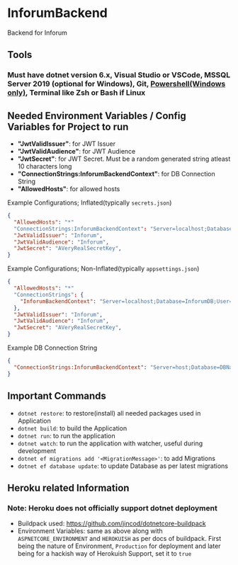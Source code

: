# InforumBackend

Backend for Inforum

## Tools

### Must have dotnet version 6.x, Visual Studio or VSCode, MSSQL Server 2019 (optional for Windows), Git, [Powershell(Windows only)](https://github.com/PowerShell/PowerShell/releases), Terminal like Zsh or Bash if Linux

## Needed Environment Variables / Config Variables for Project to run

- **"JwtValidIssuer"**: for JWT Issuer
- **"JwtValidAudience"**: for JWT Audience
- **"JwtSecret"**: for JWT Secret. Must be a random generated string atleast 10 characters long
- **"ConnectionStrings:InforumBackendContext"**: for DB Connection String
- **"AllowedHosts"**: for allowed hosts

Example Configurations; Inflated(typically `secrets.json`)

```json
{
  "AllowedHosts": "*"
  "ConnectionStrings:InforumBackendContext": "Server=localhost;Database=InforumDB;User=testUser;Password=Test@123;",
  "JwtValidIssuer": "Inforum",
  "JwtValidAudience": "Inforum",
  "JwtSecret": "AVeryRealSecretKey",
}
```

Example Configurations; Non-Inflated(typically `appsettings.json`)

```json
{
  "AllowedHosts": "*"
  "ConnectionStrings": {
    "InforumBackendContext": "Server=localhost;Database=InforumDB;User=testUser;Password=Test@123;"
  },
  "JwtValidIssuer": "Inforum",
  "JwtValidAudience": "Inforum",
  "JwtSecret": "AVeryRealSecretKey",
}
```

Example DB Connection String

```json
{
  "ConnectionStrings:InforumBackendContext": "Server=host;Database=DBName;User=user;Password=Test@123;"
}
```

## Important Commands

- `dotnet restore`: to restore(install) all needed packages used in Application
- `dotnet build`: to build the Application
- `dotnet run`: to run the application
- `dotnet watch`: to run the application with watcher, useful during development
- `dotnet ef migrations add '<MigrationMessage>'`: to add Migrations
- `dotnet ef database update`: to update Database as per latest migrations

## Heroku related Information

### Note: Heroku does not officially support dotnet deployment

- Buildpack used: https://github.com/jincod/dotnetcore-buildpack
- Environment Variables: same as above along with `ASPNETCORE_ENVIRONMENT` and `HEROKUISH` as per docs of buildpack. First being the nature of Environment, `Production` for deployment and later being for a hackish way of Herokuish Support, set it to `true`
